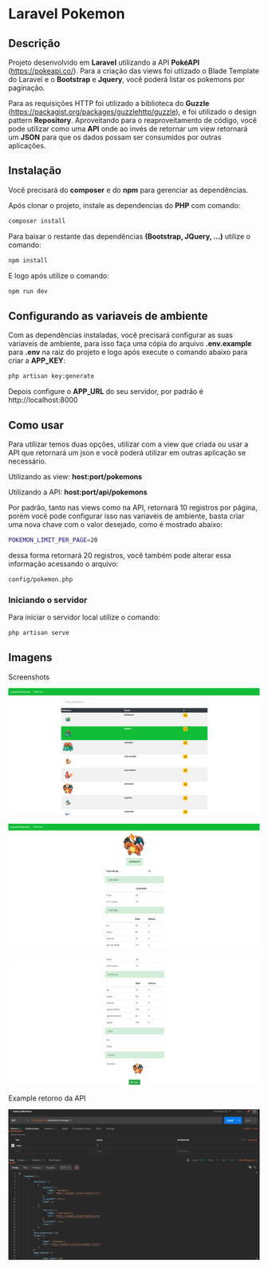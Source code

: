 Laravel Pokemon
======

Descrição
------

Projeto desenvolvido em **Laravel** utilizando a API **PokéAPI** (https://pokeapi.co/). Para a criação das views foi utlizado o Blade Template do Laravel e o **Bootstrap** e **Jquery**, você poderá listar os pokemons por paginação.

Para as requisições HTTP foi utilizado a biblioteca do **Guzzle** (https://packagist.org/packages/guzzlehttp/guzzle), e foi utilizado o design pattern **Repository**. Aproveitando para o reaproveitamento de código, você pode utilizar como uma **API** onde ao invés de retornar um view retornará um **JSON** para que os dados possam ser consumidos por outras aplicações.

Instalação
------

Você precisará do **composer** e do **npm** para gerenciar as dependências.

Após clonar o projeto, instale as dependencias do **PHP** com comando:
```bash
composer install
```

Para baixar o restante das dependências **(Bootstrap, JQuery, ...)** utilize o comando:
```bash
npm install
```

E logo após utilize o comando:
```bash
npm run dev
```

Configurando as variaveis de ambiente
------

Com as dependências instaladas, você precisará configurar as suas variaveis de ambiente, para isso faça uma cópia do arquivo **.env.example** para **.env** na raiz do projeto e logo após execute o comando abaixo para criar a **APP_KEY**:
```bash
php artisan key:generate
```

Depois configure o **APP_URL** do seu servidor, por padrão é http://localhost:8000

Como usar
------

Para utilizar temos duas opções, utilizar com a view que criada ou usar a API que retornará um json e você poderá utilizar em outras aplicação se necessário.

Utilizando as view: **host:port/pokemons**

Utilizando a API:   **host:port/api/pokemons**

Por padrão, tanto nas views como na API, retornará 10 registros por página, porém você pode configurar isso nas variavéis de ambiente, basta criar uma nova chave com o valor desejado, como é mostrado abaixo:
```bash
POKEMON_LIMIT_PER_PAGE=20
```
dessa forma retornará 20 registros, você também pode alterar essa informação acessando o arquivo:
```bash
config/pokemon.php
```

### Iniciando o servidor

Para iniciar o servidor local utilize o comando:
```bash
php artisan serve
```

Imagens
------

Screenshots

![Alt text](https://github.com/LucasViniciusDev/laravel-pokemon/raw/master/screenshots/001.PNG "001")

![Alt text](https://github.com/LucasViniciusDev/laravel-pokemon/raw/master/screenshots/002.PNG "002")

![Alt text](https://github.com/LucasViniciusDev/laravel-pokemon/raw/master/screenshots/003.PNG "003")

Example retorno da API

![Alt text](https://github.com/LucasViniciusDev/laravel-pokemon/raw/master/screenshots/004.PNG "004")
